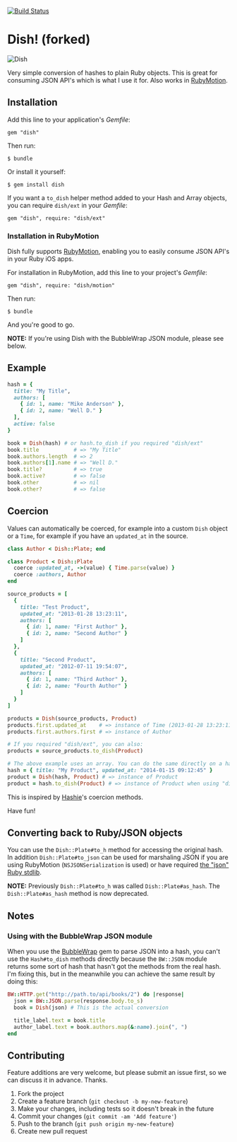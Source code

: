 [![Build Status](https://secure.travis-ci.org/gregbclarke/dish.png?branch=master)](http://travis-ci.org/gregbclarke/dish)

# Dish! (forked)

![Dish](http://i.imgur.com/FP1DJmt.png)

Very simple conversion of hashes to plain Ruby objects.
This is great for consuming JSON API's which is what I use it for.
Also works in [RubyMotion](http://www.rubymotion.com/).

## Installation

Add this line to your application's *Gemfile*:

    gem "dish"

Then run:

    $ bundle

Or install it yourself:

    $ gem install dish

If you want a `to_dish` helper method added to your Hash and Array objects, you can require `dish/ext` in your *Gemfile*:

    gem "dish", require: "dish/ext"

### Installation in RubyMotion

Dish fully supports [RubyMotion](http://www.rubymotion.com/), enabling you to easily consume JSON API's in your Ruby iOS apps.

For installation in RubyMotion, add this line to your project's *Gemfile*:

    gem "dish", require: "dish/motion"

Then run:

    $ bundle

And you're good to go.

**NOTE:** If you're using Dish with the BubbleWrap JSON module, please see below.

## Example
```ruby
hash = {
  title: "My Title",
  authors: [
    { id: 1, name: "Mike Anderson" },
    { id: 2, name: "Well D." }
  ],
  active: false
}

book = Dish(hash) # or hash.to_dish if you required "dish/ext"
book.title           # => "My Title"
book.authors.length  # => 2
book.authors[1].name # => "Well D."
book.title?          # => true
book.active?         # => false
book.other           # => nil
book.other?          # => false
```

## Coercion

Values can automatically be coerced, for example into a custom `Dish` object or a `Time`, for example if you have an `updated_at` in the source.

```ruby
class Author < Dish::Plate; end

class Product < Dish::Plate
  coerce :updated_at, ->(value) { Time.parse(value) }
  coerce :authors, Author
end

source_products = [
  {
    title: "Test Product",
    updated_at: "2013-01-28 13:23:11",
    authors: [
      { id: 1, name: "First Author" },
      { id: 2, name: "Second Author" }
    ]
  },
  {
    title: "Second Product",
    updated_at: "2012-07-11 19:54:07",
    authors: [
      { id: 1, name: "Third Author" },
      { id: 2, name: "Fourth Author" }
    ]
  }
]

products = Dish(source_products, Product)
products.first.updated_at    # => instance of Time (2013-01-28 13:23:11)
products.first.authors.first # => instance of Author

# If you required "dish/ext", you can also:
products = source_products.to_dish(Product)

# The above example uses an array. You can do the same directly on a hash:
hash = { title: "My Product", updated_at: "2014-01-15 09:12:45" }
product = Dish(hash, Product) # => instance of Product
product = hash.to_dish(Product) # => instance of Product when using "dish/ext"
```

This is inspired by [Hashie](https://github.com/intridea/hashie)'s coercion methods.

Have fun!

## Converting back to Ruby/JSON objects

You can use the `Dish::Plate#to_h` method for accessing the original hash. In addition `Dish::Plate#to_json` can be used for marshaling JSON if you are using RubyMotion (`NSJSONSerialization` is used) or have required [the "json" Ruby stdlib](http://www.ruby-doc.org/stdlib/libdoc/json/rdoc/JSON.html).

**NOTE:** Previously `Dish::Plate#to_h` was called `Dish::Plate#as_hash`. The `Dish::Plate#as_hash` method is now deprecated.

## Notes

### Using with the BubbleWrap JSON module

When you use the [BubbleWrap](https://github.com/rubymotion/BubbleWrap) gem to parse JSON into a hash, you can't use the
`Hash#to_dish` methods directly because the `BW::JSON` module returns some sort of hash that hasn't got the methods from the real hash. I'm
fixing this, but in the meanwhile you can achieve the same result by doing this:

```ruby
BW::HTTP.get("http://path.to/api/books/2") do |response|
  json = BW::JSON.parse(response.body.to_s)
  book = Dish(json) # This is the actual conversion

  title_label.text = book.title
  author_label.text = book.authors.map(&:name).join(", ")
end
```

## Contributing

Feature additions are very welcome, but please submit an issue first, so we can discuss it in advance. Thanks.

1. Fork the project
2. Create a feature branch (`git checkout -b my-new-feature`)
3. Make your changes, including tests so it doesn't break in the future
4. Commit your changes (`git commit -am 'Add feature'`)
5. Push to the branch (`git push origin my-new-feature`)
6. Create new pull request
